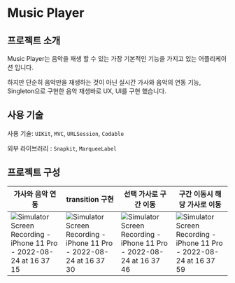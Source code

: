 # Music Player

## 프로젝트 소개

Music Player는 음악을 재생 할 수 있는 가장 기본적인 기능을 가지고 있는 어플리케이션 입니다.

하지만 단순히 음악만을 재생하는 것이 아닌 실시간 가사와 음악의 연동 기능, Singleton으로 구현한 음악 재생바로 UX, UI를 구현 했습니다.

## 사용 기술

사용 기술: `UIKit`, `MVC`, `URLSession`, `Codable`

외부 라이브러리 : `Snapkit`, `MarqueeLabel`

## 프로젝트 구성

| <center> 가사와 음악 연동 </center> | <center> transition 구현 </center> | <center> 선택 가사로 구간 이동 </center> | <center> 구간 이동시 해당 가사로 이동 </center> |
| -------------------------------------------------------- | -------------------------------------------------------- | -------------------------------------------------------- | -------------------------------------------------------- |
| ![Simulator Screen Recording - iPhone 11 Pro - 2022-08-24 at 16 37 15](https://user-images.githubusercontent.com/36326157/186359927-37976108-e4b0-45d1-8428-906c43b61f8e.gif) | ![Simulator Screen Recording - iPhone 11 Pro - 2022-08-24 at 16 37 30](https://user-images.githubusercontent.com/36326157/186359985-8778347a-ba8e-4422-98fa-7c710fc0155c.gif) | ![Simulator Screen Recording - iPhone 11 Pro - 2022-08-24 at 16 37 46](https://user-images.githubusercontent.com/36326157/186360215-574a2a38-882a-49de-8b9b-3cf983706fce.gif) | ![Simulator Screen Recording - iPhone 11 Pro - 2022-08-24 at 16 37 59](https://user-images.githubusercontent.com/36326157/186360342-6f85a612-08e0-47c9-afd1-9602831d813a.gif) |











